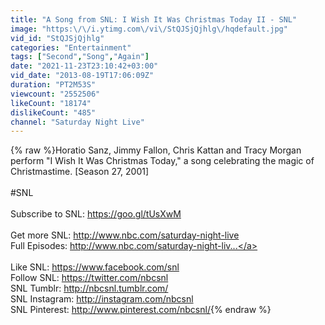 ```yaml
---
title: "A Song from SNL: I Wish It Was Christmas Today II - SNL"
image: "https:\/\/i.ytimg.com\/vi\/StQJSjQjhlg\/hqdefault.jpg"
vid_id: "StQJSjQjhlg"
categories: "Entertainment"
tags: ["Second","Song","Again"]
date: "2021-11-23T23:10:42+03:00"
vid_date: "2013-08-19T17:06:09Z"
duration: "PT2M53S"
viewcount: "2552506"
likeCount: "18174"
dislikeCount: "485"
channel: "Saturday Night Live"
---
```

{% raw %}Horatio Sanz, Jimmy Fallon, Chris Kattan and Tracy Morgan perform &quot;I Wish It Was Christmas Today,&quot; a song celebrating the magic of Christmastime. [Season 27, 2001]<br /><br />#SNL<br /><br />Subscribe to SNL: <a rel="nofollow" target="blank" href="https://goo.gl/tUsXwM">https://goo.gl/tUsXwM</a><br /><br />Get more SNL: <a rel="nofollow" target="blank" href="http://www.nbc.com/saturday-night-live">http://www.nbc.com/saturday-night-live</a><br />Full Episodes: <a rel="nofollow" target="blank" href="http://www.nbc.com/saturday-night-liv...">http://www.nbc.com/saturday-night-liv...</a><br /><br />Like SNL: <a rel="nofollow" target="blank" href="https://www.facebook.com/snl">https://www.facebook.com/snl</a><br />Follow SNL: <a rel="nofollow" target="blank" href="https://twitter.com/nbcsnl">https://twitter.com/nbcsnl</a><br />SNL Tumblr: <a rel="nofollow" target="blank" href="http://nbcsnl.tumblr.com/">http://nbcsnl.tumblr.com/</a><br />SNL Instagram: <a rel="nofollow" target="blank" href="http://instagram.com/nbcsnl">http://instagram.com/nbcsnl</a><br />SNL Pinterest: <a rel="nofollow" target="blank" href="http://www.pinterest.com/nbcsnl/">http://www.pinterest.com/nbcsnl/</a>{% endraw %}
